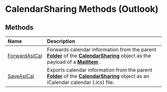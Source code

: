 
# CalendarSharing Methods (Outlook)

## Methods



|**Name**|**Description**|
|:-----|:-----|
|[ForwardAsICal](b796a573-784b-6725-535e-fd156a3f233c.md)|Forwards calendar information from the parent  **[Folder](3cf6cda8-6d70-666e-2643-9d9c5b9cacfc.md)** of the **[CalendarSharing](37a8a15e-51c2-b1a0-7db6-cf2a1f4e8405.md)** object as the payload of a **[MailItem](14197346-05d2-0250-fa4c-4a6b07daf25f.md)** .|
|[SaveAsICal](2314f751-77c5-9b95-05fb-c3075f512508.md)|Exports calendar information from the parent  **[Folder](3cf6cda8-6d70-666e-2643-9d9c5b9cacfc.md)** of the **[CalendarSharing](37a8a15e-51c2-b1a0-7db6-cf2a1f4e8405.md)** object as an iCalendar calendar (.ics) file.|
